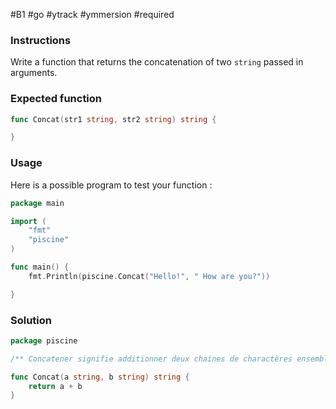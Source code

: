 #B1 #go #ytrack #ymmersion #required 
### Instructions

Write a function that returns the concatenation of two `string` passed in arguments.

### Expected function

```go
func Concat(str1 string, str2 string) string {

}
```

### Usage

Here is a possible program to test your function :

```go
package main

import (
	"fmt"
	"piscine"
)

func main() {
	fmt.Println(piscine.Concat("Hello!", " How are you?"))

}
```
### Solution

```go
package piscine

/** Concatener signifie additionner deux chaines de charactères ensemble donc on retourne juste l'addition */

func Concat(a string, b string) string {
	return a + b
}
```